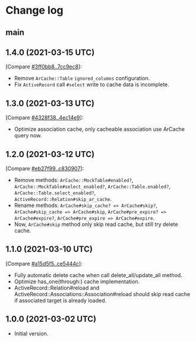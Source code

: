 # Change log

## main

## 1.4.0 (2021-03-15 UTC)

[Compare [#3ff0bb8..7cc9ec8](https://github.com/OuYangJinTing/ar_cache/compare/3ff0bb8..7cc9ec8)]:

- Remove `ArCache::Table` `ignored_columns` configuration.
- Fix `ActiveRecord` call `#select` write to cache data is incomplete.

## 1.3.0 (2021-03-13 UTC)

[Compare [#4328f38..4ec14e9](https://github.com/OuYangJinTing/ar_cache/compare/4328f38..4ec14e9)]:

- Optimize association cache, only cacheable association use ArCache query now.

## 1.2.0 (2021-03-12 UTC)

[Compare [#eb27f99..c830907](https://github.com/OuYangJinTing/ar_cache/compare/eb27f99..c830907)]:

- Remove methods: `ArCache::MockTable#enabled?`, `ArCache::MockTable#select_enabled?`, `ArCache::Table.enabled?`, `ArCache::Table.select_enabled?`, `ActiveRecord::Relation#skip_ar_cache`.
- Rename methods: `ArCache#skip_cache? => ArCache#skip?`, `ArCache#skip_cache => ArCache#skip`, `ArCache#pre_expire? => ArCache#expire?`, `ArCache#pre_expire => ArCache#expire`.
- Now, `ArCache#skip` method only skip read cache, but still try delete cache.

## 1.1.0 (2021-03-10 UTC)

[Compare [#a15d5f5..ce5444c](https://github.com/OuYangJinTing/ar_cache/compare/a15d5f5...ce5444c)]:

- Fully automatic delete cache when call delete_all/update_all method.
- Optimize has_one(through:) cache implementation.
- ActiveRecord::Relation#reload and ActiveRecord::Associations::Association#reload should skip read cache if associated target is already loaded.

## 1.0.0 (2021-03-02 UTC)

- Initial version.
